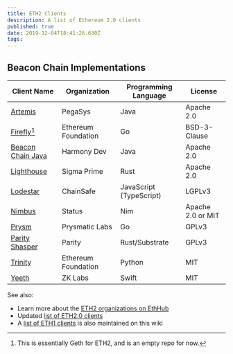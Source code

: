 ```yaml
---
title: ETH2 Clients
description: A list of Ethereum 2.0 clients
published: true
date: 2019-12-04T18:41:26.630Z
tags: 
---
```


## Beacon Chain Implementations

|Client Name|Organization|Programming Language|License|
|---|---|---|---|
|[Artemis](https://github.com/PegaSysEng/artemis)|PegaSys|Java|Apache 2.0|
|[Firefly](https://github.com/ethereum/firefly)[^firefly]|Ethereum Foundation|Go|BSD-3-Clause|
|[Beacon Chain Java](https://github.com/harmony-dev/beacon-chain-java)|Harmony Dev|Java|Apache 2.0|
|[Lighthouse](https://github.com/sigp/lighthouse)|Sigma Prime|Rust|Apache 2.0|
|[Lodestar](https://github.com/ChainSafeSystems/lodestar_chain)|ChainSafe|JavaScript (TypeScript)|LGPLv3|
|[Nimbus](https://github.com/status-im/nimbus)|Status|Nim|Apache 2.0 or MIT|
|[Prysm](https://github.com/prysmaticlabs/prysm)|Prysmatic Labs|Go|GPLv3|
|[Parity Shasper](https://github.com/paritytech/shasper)|Parity|Rust/Substrate|GPLv3|
|[Trinity](https://github.com/ethereum/beacon_chain)|Ethereum Foundation|Python|MIT|
|[Yeeth](https://github.com/yeeth/BeaconChain.swift)|ZK Labs|Swift|MIT|

[^firefly]: This is essentially Geth for ETH2, and is an empty repo for now.

See also:

* Learn more about the [ETH2 organizations on EthHub](https://docs.ethhub.io/ethereum-roadmap/ethereum-2.0/eth2.0-teams/teams-building-eth2.0)
* Updated [list of ETH2.0 clients](https://www.combatnerd.com/news/ethereum-20-clients/)
* A [list of ETH1 clients](/eth1/clients) is also maintained on this wiki